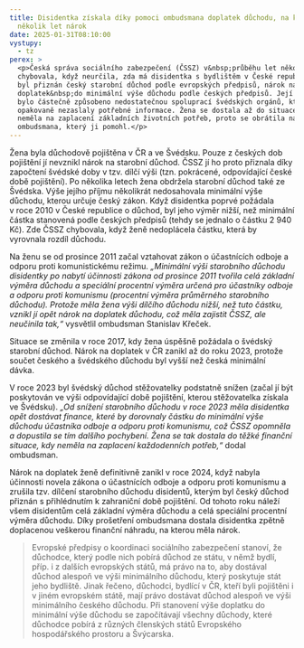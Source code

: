 ```yaml
---
title: Disidentka získala díky pomoci ombudsmana doplatek důchodu, na který měla
  několik let nárok
date: 2025-01-31T08:10:00
vystupy:
  - tz
perex: >
  <p>Česká správa sociálního zabezpečení (ČSSZ) v&nbsp;průběhu let několikrát
  chybovala, když neurčila, zda má disidentka s bydlištěm v České republice, jíž
  byl přiznán český starobní důchod podle evropských předpisů, nárok na
  doplatek&nbsp;do minimální výše důchodu podle českých předpisů. Její pochybení
  bylo částečně způsobeno nedostatečnou spoluprací švédských orgánů, které ČSSZ
  opakovaně nezaslaly potřebné informace. Žena se dostala až do situace, kdy
  neměla na zaplacení základních životních potřeb, proto se obrátila na
  ombudsmana, který ji pomohl.</p>
---
```

<p>Žena byla důchodově pojištěna v&nbsp;ČR a ve Švédsku. Pouze z&nbsp;českých dob pojištění jí nevznikl nárok na starobní důchod. ČSSZ jí ho proto přiznala díky započtení švédské doby v&nbsp;tzv. dílčí výši (tzn. pokrácené, odpovídající české době pojištění). Po několika letech žena obdržela starobní důchod také ze Švédska. Výše jejího příjmu několikrát nedosahovala minimální výše důchodu, kterou určuje český zákon. Když disidentka poprvé požádala v&nbsp;roce 2010 v&nbsp;České republice o důchod, byl jeho výměr nižší, než minimální částka stanovená podle českých předpisů (tehdy se jednalo o částku 2&nbsp;940 Kč). Zde ČSSZ chybovala, když ženě nedoplácela částku, která by vyrovnala rozdíl důchodu.&nbsp;</p>

<p>Na ženu se od prosince 2011 začal vztahovat zákon o účastnících odboje a odporu proti komunistickému režimu. <em>&bdquo;Minimální výši starobního důchodu disidentky po nabytí účinnosti zákona od prosince 2011 tvořila celá základní výměra důchodu a speciální procentní výměra určená pro účastníky odboje a odporu proti komunismu (procentní výměra průměrného starobního důchodu). Protože měla žena výši dílčího důchodu nižší, než tuto částku, vznikl jí opět nárok na doplatek důchodu, což měla zajistit ČSSZ, ale neučinila tak,&ldquo;&nbsp;</em>vysvětlil ombudsman Stanislav Křeček.&nbsp;</p>

<p>Situace se změnila v&nbsp;roce 2017, kdy žena úspěšně požádala o švédský starobní důchod. Nárok na doplatek v&nbsp;ČR zanikl až do roku 2023, protože součet českého a švédského důchodu byl vyšší než česká minimální dávka.&nbsp;</p>

<p>V&nbsp;roce 2023 byl švédský důchod stěžovatelky podstatně snížen (začal jí být poskytován ve výši odpovídající době pojištění, kterou stěžovatelka získala ve Švédsku).<em> &bdquo;Od snížení starobního důchodu v&nbsp;roce 2023 měla disidentka opět dostávat finance, které by dorovnaly částku do minimální výše důchodu účastníka odboje a odporu proti komunismu, což ČSSZ opomněla a dopustila se tím dalšího pochybení. Žena se tak dostala do těžké finanční situace, kdy neměla na zaplacení každodenních potřeb,&ldquo;&nbsp;</em>dodal ombudsman.<em>&nbsp;</em>&nbsp;</p>

<p>Nárok na doplatek ženě definitivně zanikl v&nbsp;roce 2024, když nabyla účinnosti novela zákona o účastnících odboje a odporu proti komunismu a zrušila tzv. dílčení starobního důchodu disidentů, kterým byl český důchod přiznán s&nbsp;přihlédnutím k&nbsp;zahraniční době pojištění. Od tohoto roku náleží všem disidentům celá základní výměra důchodu a celá speciální procentní výměra důchodu. Díky prošetření ombudsmana dostala disidentka zpětně doplacenou veškerou finanční náhradu, na kterou měla nárok.</p>

<blockquote>
<p>Evropské předpisy o koordinaci sociálního zabezpečení stanoví, že důchodce, který podle nich pobírá důchod ze státu, v&nbsp;němž bydlí, příp. i z&nbsp;dalších evropských států, má právo na to, aby dostával důchod alespoň ve výši minimálního důchodu, který poskytuje stát jeho bydliště. Jinak řečeno, důchodci, bydlící v&nbsp;ČR, kteří byli pojištěni i v&nbsp;jiném evropském státě, mají právo dostávat důchod alespoň ve výši minimálního českého důchodu. Při stanovení výše doplatku do minimální výše důchodu se započítávají všechny důchody, které důchodce pobírá z&nbsp;různých členských států Evropského hospodářského prostoru a Švýcarska.&nbsp;</p>
</blockquote>

